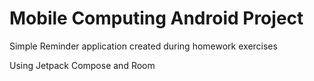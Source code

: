 # Mobile Computing Android Project

Simple Reminder application created during homework exercises

Using Jetpack Compose and Room